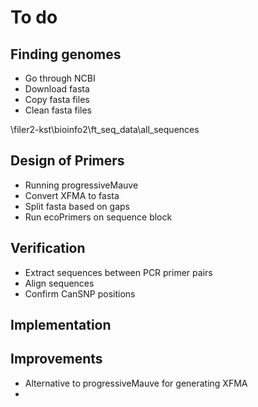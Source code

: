 To do
==============


## Finding genomes
* Go through NCBI
* Download fasta
* Copy fasta files
* Clean fasta files 


\\filer2-kst\bioinfo2\ft_seq_data\all_sequences



## Design of Primers

* Running progressiveMauve
* Convert XFMA to fasta
* Split fasta  based on gaps
* Run ecoPrimers on sequence block

## Verification

* Extract sequences between PCR primer pairs
* Align sequences
* Confirm CanSNP positions

## Implementation


## Improvements

* Alternative to progressiveMauve for generating XFMA
* 
